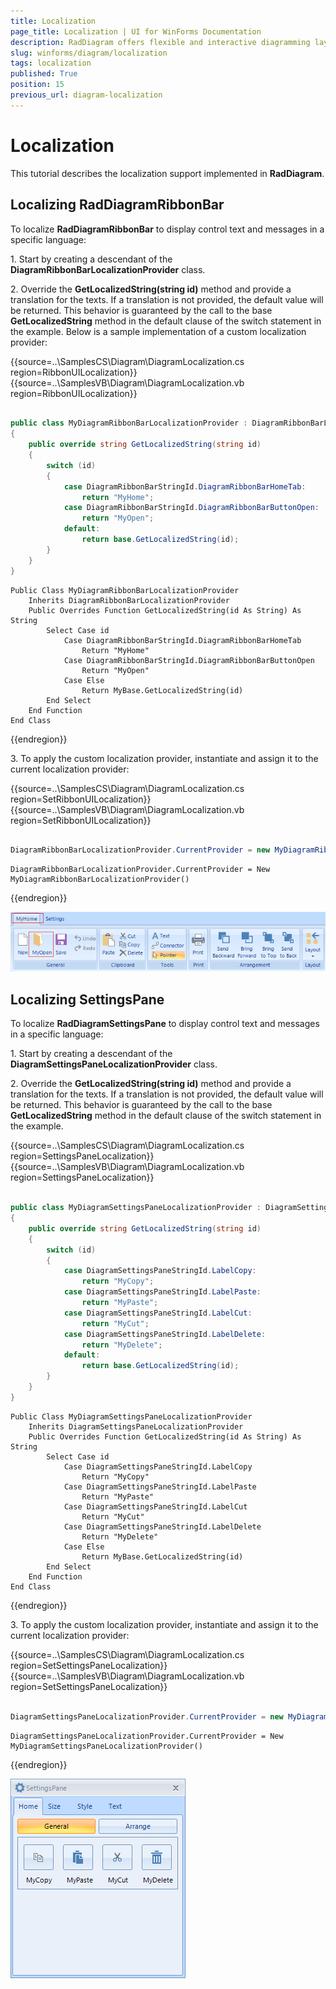 ```yaml
---
title: Localization
page_title: Localization | UI for WinForms Documentation
description: RadDiagram offers flexible and interactive diagramming layouts for your rich data-visualization applications.
slug: winforms/diagram/localization
tags: localization
published: True
position: 15
previous_url: diagram-localization
---
```


# Localization


This tutorial describes the localization support implemented in __RadDiagram__.

## Localizing RadDiagramRibbonBar 

To localize __RadDiagramRibbonBar__ to display control text and messages in a specific language:
        

1\. Start by creating a descendant of the __DiagramRibbonBarLocalizationProvider__ class.
            

2\. Override the __GetLocalizedString(string id)__ method and provide a translation for the texts. If a translation is not provided, the default value will be returned. This behavior is guaranteed by the call to the base __GetLocalizedString__ method in the default clause of the switch statement in the example. Below is a sample implementation of a custom localization provider: 

{{source=..\SamplesCS\Diagram\DiagramLocalization.cs region=RibbonUILocalization}} 
{{source=..\SamplesVB\Diagram\DiagramLocalization.vb region=RibbonUILocalization}} 

````C#
        
public class MyDiagramRibbonBarLocalizationProvider : DiagramRibbonBarLocalizationProvider
{
    public override string GetLocalizedString(string id)
    {
        switch (id)
        {
            case DiagramRibbonBarStringId.DiagramRibbonBarHomeTab:
                return "MyHome";
            case DiagramRibbonBarStringId.DiagramRibbonBarButtonOpen:
                return "MyOpen";
            default:
                return base.GetLocalizedString(id);
        }
    }
}

````
````VB.NET
Public Class MyDiagramRibbonBarLocalizationProvider
    Inherits DiagramRibbonBarLocalizationProvider
    Public Overrides Function GetLocalizedString(id As String) As String
        Select Case id
            Case DiagramRibbonBarStringId.DiagramRibbonBarHomeTab
                Return "MyHome"
            Case DiagramRibbonBarStringId.DiagramRibbonBarButtonOpen
                Return "MyOpen"
            Case Else
                Return MyBase.GetLocalizedString(id)
        End Select
    End Function
End Class

````

{{endregion}} 

3\. To apply the custom localization provider, instantiate and assign it to the current localization provider: 

{{source=..\SamplesCS\Diagram\DiagramLocalization.cs region=SetRibbonUILocalization}} 
{{source=..\SamplesVB\Diagram\DiagramLocalization.vb region=SetRibbonUILocalization}} 

````C#
            
DiagramRibbonBarLocalizationProvider.CurrentProvider = new MyDiagramRibbonBarLocalizationProvider();

````
````VB.NET
DiagramRibbonBarLocalizationProvider.CurrentProvider = New MyDiagramRibbonBarLocalizationProvider()

````

{{endregion}} 


![diagram-localization 001](images/diagram-localization001.png)

## Localizing SettingsPane

To localize __RadDiagramSettingsPane__ to display control text and messages in a specific language:
        

1\. Start by creating a descendant of the __DiagramSettingsPaneLocalizationProvider__ class.
            

2\. Override the __GetLocalizedString(string id)__ method and provide a translation for the texts. If a translation is not provided, the default value will be returned. This behavior is guaranteed by the call to the base __GetLocalizedString__ method in the default clause of the switch statement in the example. 

{{source=..\SamplesCS\Diagram\DiagramLocalization.cs region=SettingsPaneLocalization}} 
{{source=..\SamplesVB\Diagram\DiagramLocalization.vb region=SettingsPaneLocalization}} 
	
````C#
        
public class MyDiagramSettingsPaneLocalizationProvider : DiagramSettingsPaneLocalizationProvider
{
    public override string GetLocalizedString(string id)
    {
        switch (id)
        {
            case DiagramSettingsPaneStringId.LabelCopy:
                return "MyCopy";
            case DiagramSettingsPaneStringId.LabelPaste:
                return "MyPaste";
            case DiagramSettingsPaneStringId.LabelCut:
                return "MyCut";
            case DiagramSettingsPaneStringId.LabelDelete:
                return "MyDelete";
            default:
                return base.GetLocalizedString(id);
        }
    }
}

````
````VB.NET
Public Class MyDiagramSettingsPaneLocalizationProvider
    Inherits DiagramSettingsPaneLocalizationProvider
    Public Overrides Function GetLocalizedString(id As String) As String
        Select Case id
            Case DiagramSettingsPaneStringId.LabelCopy
                Return "MyCopy"
            Case DiagramSettingsPaneStringId.LabelPaste
                Return "MyPaste"
            Case DiagramSettingsPaneStringId.LabelCut
                Return "MyCut"
            Case DiagramSettingsPaneStringId.LabelDelete
                Return "MyDelete"
            Case Else
                Return MyBase.GetLocalizedString(id)
        End Select
    End Function
End Class

````

{{endregion}} 

3\. To apply the custom localization provider, instantiate and assign it to the current localization provider: 

{{source=..\SamplesCS\Diagram\DiagramLocalization.cs region=SetSettingsPaneLocalization}} 
{{source=..\SamplesVB\Diagram\DiagramLocalization.vb region=SetSettingsPaneLocalization}} 

````C#
            
DiagramSettingsPaneLocalizationProvider.CurrentProvider = new MyDiagramSettingsPaneLocalizationProvider();

````
````VB.NET
DiagramSettingsPaneLocalizationProvider.CurrentProvider = New MyDiagramSettingsPaneLocalizationProvider()

````

{{endregion}} 


![diagram-localization 002](images/diagram-localization002.png)
